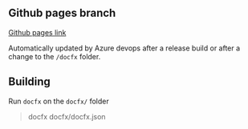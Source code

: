 ## Github pages branch
[Github pages link](https://audioband.github.io/AudioBand/index.html)

Automatically updated by Azure devops after a release build or after a change to the `/docfx` folder.

## Building
Run `docfx` on the `docfx/` folder
> docfx docfx/docfx.json
